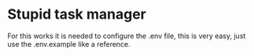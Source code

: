 # Stupid task manager
For this works it is needed to configure the .env file, this is very easy, just use the .env.example like a reference.
